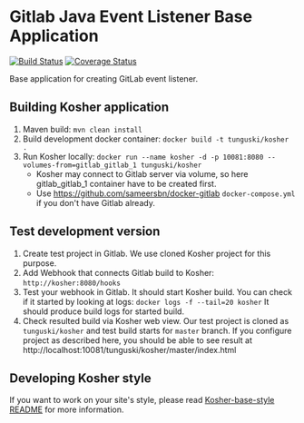 # Gitlab Java Event Listener Base Application

[![Build Status](https://travis-ci.org/tunguski/kosher.svg?branch=master)](https://travis-ci.org/tunguski/kosher) 
[![Coverage Status](https://coveralls.io/repos/tunguski/kosher/badge.png?branch=master)](https://coveralls.io/r/tunguski/kosher?branch=master)

Base application for creating GitLab event listener.

## Building Kosher application

1. Maven build: ```mvn clean install```
1. Build development docker container: ```docker build -t tunguski/kosher .```
1. Run Kosher locally: ```docker run --name kosher -d -p 10081:8080 --volumes-from=gitlab_gitlab_1 tunguski/kosher```
    * Kosher may connect to Gitlab server via volume, so here gitlab_gitlab_1 container have to be created first.
    * Use https://github.com/sameersbn/docker-gitlab ```docker-compose.yml``` if you don't have Gitlab already.

## Test development version

1. Create test project in Gitlab. We use cloned Kosher project for this purpose.
1. Add Webhook that connects Gitlab build to Kosher: ```http://kosher:8080/hooks```
1. Test your webhook in Gitlab. It should start Kosher build. You can
   check if it started by looking at logs: ```docker logs -f --tail=20 kosher```
   It should produce build logs for started build.
1. Check resulted build via Kosher web view. Our test project is cloned
   as ```tunguski/kosher``` and test build starts for ```master``` branch.
   If you configure project as described here, you should be able to
   see result at http://localhost:10081/tunguski/kosher/master/index.html

## Developing Kosher style

If you want to work on your site's style, please read [Kosher-base-style README](https://github.com/tunguski/kosher-base-style)
for more information.